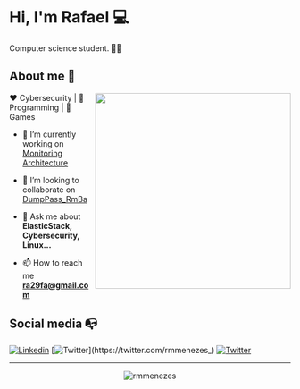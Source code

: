 # Hi, I'm Rafael :computer:

Computer science student. :man_technologist:

## About me :scroll:
<img align="right" width="350" src="https://media.giphy.com/media/RHEqKwRZDwFKE/giphy.gif">

:heart: Cybersecurity | :black_heart: Programming | :blue_heart: Games

- 🔭 I’m currently working on [Monitoring Architecture](https://github.com/rmmenezes/prototipo-arq-mononitoramento)

- 👯 I’m looking to collaborate on [DumpPass_RmBa](https://github.com/rmmenezes/DumpPass_RmBa)

- 💬 Ask me about **ElasticStack, Cybersecurity, Linux...**

- 📫 How to reach me **ra29fa@gmail.com**

## Social media :mailbox_with_no_mail:

[![Linkedin](https://img.shields.io/badge/-LinkedIn-222222?style=flat-square&logo=Linkedin&logoColor=white&link=https://linkedin.com/in/rmmenezes/)](https://linkedin.com/in/rmmenezes/)
[![Twitter](https://img.shields.io/badge/-Twitter-222222?style=flat-square&logo=twitter&logoColor=white&link=https://twitter.com/rmmenezes_)](https://twitter.com/rmmenezes_)
[![Twitter](https://img.shields.io/badge/-Instagram-222222?style=flat-square&logo=instagram&logoColor=white&link=https://www.instagram.com/_rmmenezes/)](https://www.instagram.com/_rmmenezes/)

-----


<p align="center"><img src="https://github-readme-stats.vercel.app/api?username=rmmenezes&show_icons=true" alt="rmmenezes"/></p>
